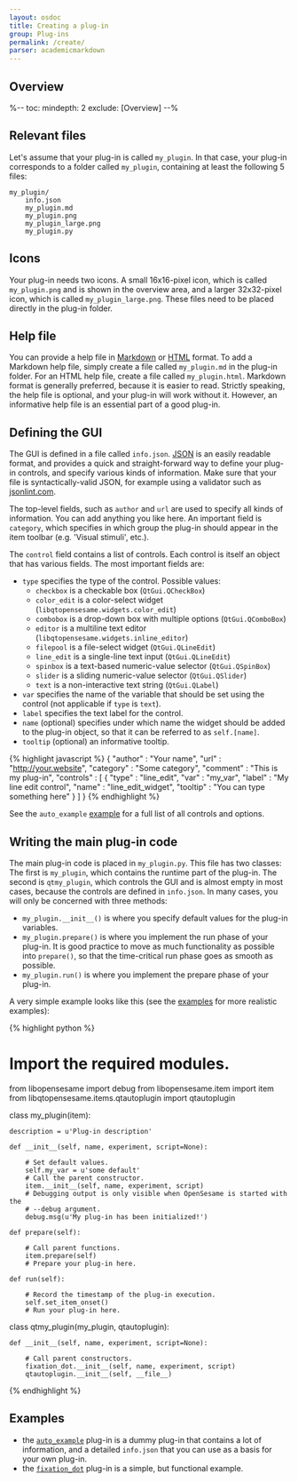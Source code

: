 ```yaml
---
layout: osdoc
title: Creating a plug-in
group: Plug-ins
permalink: /create/
parser: academicmarkdown
---
```


## Overview

%--
toc:
 mindepth: 2
 exclude: [Overview]
--%

## Relevant files

Let's assume that your plug-in is called `my_plugin`. In that case, your plug-in corresponds to a folder called `my_plugin`, containing at least the following 5 files:

	my_plugin/
		info.json
		my_plugin.md
		my_plugin.png
		my_plugin_large.png
		my_plugin.py

## Icons

Your plug-in needs two icons. A small 16x16-pixel icon, which is called `my_plugin.png` and is shown in the overview area, and a larger 32x32-pixel icon, which is called `my_plugin_large.png`. These files need to be placed directly in the plug-in folder.

## Help file

You can provide a help file in [Markdown] or [HTML] format. To add a Markdown help file, simply create a file called `my_plugin.md` in the plug-in folder. For an HTML help file, create a file called `my_plugin.html`. Markdown format is generally preferred, because it is easier to read. Strictly speaking, the help file is optional, and your plug-in will work without it. However, an informative help file is an essential part of a good plug-in.

## Defining the GUI

The GUI is defined in a file called `info.json`. [JSON] is an easily readable format, and provides a quick and straight-forward way to define your plug-in controls, and specify various kinds of information. Make sure that your file is syntactically-valid JSON, for example using a validator such as [jsonlint.com].

The top-level fields, such as `author` and `url` are used to specify all kinds of information. You can add anything you like here. An important field is `category`, which specifies in which group the plug-in should appear in the item toolbar (e.g. 'Visual stimuli', etc.).

The `control` field contains a list of controls. Each control is itself an object that has various fields. The most important fields are:

- `type` specifies the type of the control. Possible values:
	- `checkbox` is a checkable box (`QtGui.QCheckBox`)
	- `color_edit` is a color-select widget (`libqtopensesame.widgets.color_edit`)
	- `combobox` is a drop-down box with multiple options (`QtGui.QComboBox`)
	- `editor` is a multiline text editor (`libqtopensesame.widgets.inline_editor`)
	- `filepool` is a file-select widget (`QtGui.QLineEdit`)
	- `line_edit` is a single-line text input (`QtGui.QLineEdit`)
	- `spinbox` is a text-based numeric-value selector (`QtGui.QSpinBox`)
	- `slider` is a sliding numeric-value selector (`QtGui.QSlider`)
	- `text` is a non-interactive text string (`QtGui.QLabel`)
- `var` specifies the name of the variable that should be set using the control (not applicable if `type` is `text`).
- `label` specifies the text label for the control.
- `name` (optional) specifies under which name the widget should be added to the plug-in object, so that it can be referred to as `self.[name]`.
- `tooltip` (optional) an informative tooltip.

{% highlight javascript %}
{
	"author"	: "Your name",
	"url"		: "http://your.website",
	"category"	: "Some category",
	"comment"	: "This is my plug-in",
	"controls" : [
		{
			"type"		: "line_edit",
			"var"		: "my_var",
			"label"		: "My line edit control",
			"name"		: "line_edit_widget",
			"tooltip"	: "You can type something here"
		}
	]
}
{% endhighlight %}

See the `auto_example` [example](#examples) for a full list of all controls and options.

## Writing the main plug-in code

The main plug-in code is placed in `my_plugin.py`. This file has two classes: The first is `my_plugin`, which contains the runtime part of the plug-in. The second is `qtmy_plugin`, which controls the GUI and is almost empty in most cases, because the controls are defined in `info.json`. In many cases, you will only be concerned with three methods:

- `my_plugin.__init__()` is where you specify default values for the plug-in variables.
- `my_plugin.prepare()` is where you implement the run phase of your plug-in. It is good practice to move as much functionality as possible into `prepare()`, so that the time-critical run phase goes as smooth as possible.
- `my_plugin.run()` is where you implement the prepare phase of your plug-in.

A very simple example looks like this (see the [examples](#examples) for more realistic examples):

{% highlight python %}
# Import the required modules.
from libopensesame import debug
from libopensesame.item import item
from libqtopensesame.items.qtautoplugin import qtautoplugin

class my_plugin(item):

	description = u'Plug-in description'

	def __init__(self, name, experiment, script=None):

		# Set default values.
		self.my_var = u'some default'
		# Call the parent constructor.
		item.__init__(self, name, experiment, script)
		# Debugging output is only visible when OpenSesame is started with the
		# --debug argument.
		debug.msg(u'My plug-in has been initialized!')

	def prepare(self):

		# Call parent functions.
		item.prepare(self)
		# Prepare your plug-in here.

	def run(self):

		# Record the timestamp of the plug-in execution.
		self.set_item_onset()
		# Run your plug-in here.

class qtmy_plugin(my_plugin, qtautoplugin):

	def __init__(self, name, experiment, script=None):

		# Call parent constructors.
		fixation_dot.__init__(self, name, experiment, script)
		qtautoplugin.__init__(self, __file__)
{% endhighlight %}

## Examples

- the [`auto_example`][auto_example] plug-in is a dummy plug-in that contains a lot of information, and a detailed `info.json` that you can use as a basis for your own plug-in.
- the [`fixation_dot`][fixation_dot] plug-in is a simple, but functional example.

[auto_example]: https://github.com/smathot/OpenSesame/tree/master/plugins/auto_example
[fixation_dot]: https://github.com/smathot/OpenSesame/tree/master/plugins/fixation_dot
[html]: http://en.wikipedia.org/wiki/HTML#Markup
[json]: http://en.wikipedia.org/wiki/JSON
[jsonlint.com]: http://jsonlint.com/
[markdown]: http://daringfireball.net/projects/markdown/syntax
